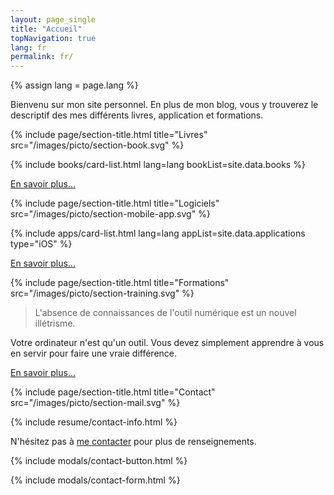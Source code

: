 ```yaml
---
layout: page_single
title: "Accueil"
topNavigation: true
lang: fr
permalink: fr/
---
```


{% assign lang = page.lang %}


Bienvenu sur mon site personnel.
En plus de mon blog, vous y trouverez le descriptif des mes différents
livres, application et formations.


{% include page/section-title.html 
    title="Livres"
    src="/images/picto/section-book.svg" %}

{% include books/card-list.html lang=lang bookList=site.data.books %}

[En savoir plus...](/fr/books)


{% include page/section-title.html 
    title="Logiciels"
    src="/images/picto/section-mobile-app.svg" %}

{% include apps/card-list.html lang=lang appList=site.data.applications type="iOS" %}

[En savoir plus...](/fr/applications)


{% include page/section-title.html 
    title="Formations"
    src="/images/picto/section-training.svg" %}

> L'absence de connaissances de l'outil numérique est un nouvel illétrisme.

Votre ordinateur n'est qu'un outil.
Vous devez simplement apprendre à vous en servir pour faire une vraie différence.

[En savoir plus...](/fr/formations)

{% include page/section-title.html 
    title="Contact"
    src="/images/picto/section-mail.svg" %}

{% include resume/contact-info.html %}

N'hésitez pas à [me contacter](/fr/contact.html) pour plus de renseignements.

<div class="text-xs-center">
{% include modals/contact-button.html %}
</div>

{% include modals/contact-form.html %}


